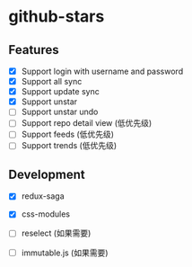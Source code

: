 # github-stars

## Features

- [x] Support login with username and password
- [x] Support all sync
- [x] Support update sync
- [x] Support unstar
- [ ] Support unstar undo
- [ ] Support repo detail view (低优先级)
- [ ] Support feeds (低优先级)
- [ ] Support trends (低优先级)

## Development

- [x] redux-saga
- [x] css-modules
- [ ] reselect (如果需要)
- [ ] immutable.js (如果需要)

